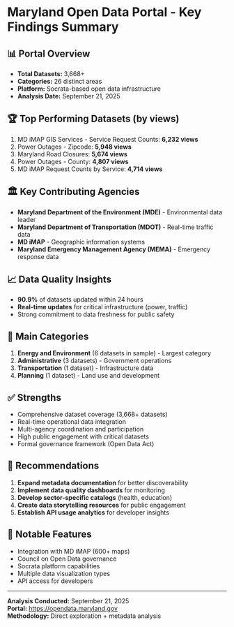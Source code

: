 # Maryland Open Data Portal - Key Findings Summary

## 📊 Portal Overview
- **Total Datasets:** 3,668+
- **Categories:** 26 distinct areas
- **Platform:** Socrata-based open data infrastructure
- **Analysis Date:** September 21, 2025

## 🏆 Top Performing Datasets (by views)
1. MD iMAP GIS Services - Service Request Counts: **6,232 views**
2. Power Outages - Zipcode: **5,948 views**
3. Maryland Road Closures: **5,674 views**
4. Power Outages - County: **4,807 views**
5. MD iMAP Request Counts by Service: **4,714 views**

## 🏛️ Key Contributing Agencies
- **Maryland Department of the Environment (MDE)** - Environmental data leader
- **Maryland Department of Transportation (MDOT)** - Real-time traffic data
- **MD iMAP** - Geographic information systems
- **Maryland Emergency Management Agency (MEMA)** - Emergency response data

## 📈 Data Quality Insights
- **90.9%** of datasets updated within 24 hours
- **Real-time updates** for critical infrastructure (power, traffic)
- Strong commitment to data freshness for public safety

## 🎯 Main Categories
1. **Energy and Environment** (6 datasets in sample) - Largest category
2. **Administrative** (3 datasets) - Government operations
3. **Transportation** (1 dataset) - Infrastructure data
4. **Planning** (1 dataset) - Land use and development

## ✅ Strengths
- Comprehensive dataset coverage (3,668+ datasets)
- Real-time operational data integration
- Multi-agency coordination and participation
- High public engagement with critical datasets
- Formal governance framework (Open Data Act)

## 🔄 Recommendations
1. **Expand metadata documentation** for better discoverability
2. **Implement data quality dashboards** for monitoring
3. **Develop sector-specific catalogs** (health, education)
4. **Create data storytelling resources** for public engagement
5. **Establish API usage analytics** for developer insights

## 🌟 Notable Features
- Integration with MD iMAP (600+ maps)
- Council on Open Data governance
- Socrata platform capabilities
- Multiple data visualization types
- API access for developers

---
**Analysis Conducted:** September 21, 2025  
**Portal:** https://opendata.maryland.gov  
**Methodology:** Direct exploration + metadata analysis